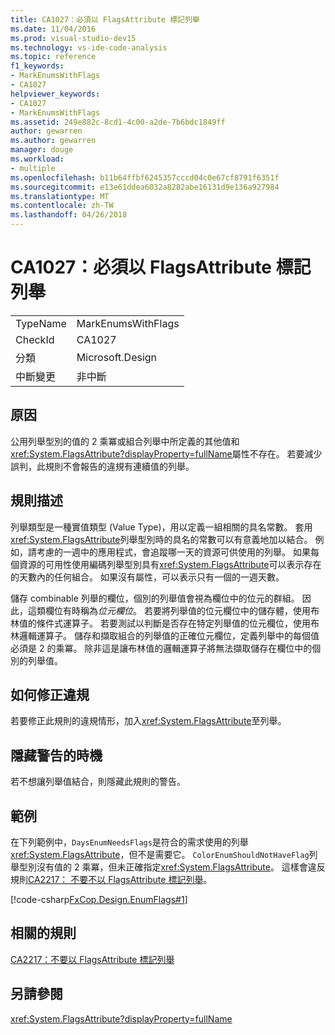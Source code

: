 ```yaml
---
title: CA1027：必須以 FlagsAttribute 標記列舉
ms.date: 11/04/2016
ms.prod: visual-studio-dev15
ms.technology: vs-ide-code-analysis
ms.topic: reference
f1_keywords:
- MarkEnumsWithFlags
- CA1027
helpviewer_keywords:
- CA1027
- MarkEnumsWithFlags
ms.assetid: 249e882c-8cd1-4c00-a2de-7b6bdc1849ff
author: gewarren
ms.author: gewarren
manager: douge
ms.workload:
- multiple
ms.openlocfilehash: b11b64ffbf6245357cccd04c0e67cf8791f6351f
ms.sourcegitcommit: e13e61ddea6032a8282abe16131d9e136a927984
ms.translationtype: MT
ms.contentlocale: zh-TW
ms.lasthandoff: 04/26/2018
---
```

# <a name="ca1027-mark-enums-with-flagsattribute"></a>CA1027：必須以 FlagsAttribute 標記列舉
|||
|-|-|
|TypeName|MarkEnumsWithFlags|
|CheckId|CA1027|
|分類|Microsoft.Design|
|中斷變更|非中斷|

## <a name="cause"></a>原因
 公用列舉型別的值的 2 乘冪或組合列舉中所定義的其他值和<xref:System.FlagsAttribute?displayProperty=fullName>屬性不存在。 若要減少誤判，此規則不會報告的違規有連續值的列舉。

## <a name="rule-description"></a>規則描述
 列舉類型是一種實值類型 (Value Type)，用以定義一組相關的具名常數。 套用<xref:System.FlagsAttribute>列舉型別時的具名的常數可以有意義地加以結合。 例如，請考慮的一週中的應用程式，會追蹤哪一天的資源可供使用的列舉。 如果每個資源的可用性使用編碼列舉型別具有<xref:System.FlagsAttribute>可以表示存在的天數內的任何組合。 如果沒有屬性，可以表示只有一個的一週天數。

 儲存 combinable 列舉的欄位，個別的列舉值會視為欄位中的位元的群組。 因此，這類欄位有時稱為*位元欄位*。 若要將列舉值的位元欄位中的儲存體，使用布林值的條件式運算子。 若要測試以判斷是否存在特定列舉值的位元欄位，使用布林邏輯運算子。 儲存和擷取組合的列舉值的正確位元欄位，定義列舉中的每個值必須是 2 的乘冪。 除非這是讓布林值的邏輯運算子將無法擷取儲存在欄位中的個別的列舉值。

## <a name="how-to-fix-violations"></a>如何修正違規
 若要修正此規則的違規情形，加入<xref:System.FlagsAttribute>至列舉。

## <a name="when-to-suppress-warnings"></a>隱藏警告的時機
 若不想讓列舉值結合，則隱藏此規則的警告。

## <a name="example"></a>範例
 在下列範例中，`DaysEnumNeedsFlags`是符合的需求使用的列舉<xref:System.FlagsAttribute>，但不是需要它。 `ColorEnumShouldNotHaveFlag`列舉型別沒有值的 2 乘冪，但未正確指定<xref:System.FlagsAttribute>。 這樣會違反規則[CA2217： 不要不以 FlagsAttribute 標記列舉](../code-quality/ca2217-do-not-mark-enums-with-flagsattribute.md)。

 [!code-csharp[FxCop.Design.EnumFlags#1](../code-quality/codesnippet/CSharp/ca1027-mark-enums-with-flagsattribute_1.cs)]

## <a name="related-rules"></a>相關的規則
 [CA2217：不要以 FlagsAttribute 標記列舉](../code-quality/ca2217-do-not-mark-enums-with-flagsattribute.md)

## <a name="see-also"></a>另請參閱
 <xref:System.FlagsAttribute?displayProperty=fullName>